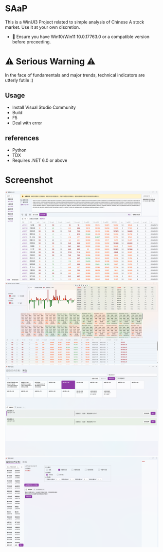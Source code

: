 # SAaP

This is a WinUI3 Project related to simple analysis of Chinese A stock market. Use it at your own discretion.

  - 🚨 Ensure you have Win10/Win11 10.0.17763.0 or a compatible version before proceeding.

# ⚠ Serious Warning ⚠ 

In the face of fundamentals and major trends, technical indicators are utterly futile :)

## Usage

- Install Visual Studio Community
- Build
- F5
- Deal with error

## references

- Python
- TDX
- Requires .NET 6.0 or above

# Screenshot
![overiew](Assets/overview.png)
![detail](Assets/detail.png)
![filter](Assets/filter.png)
![monitor](Assets/monitor.png)
